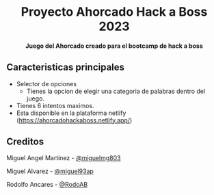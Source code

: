 <h1 align="center">
  Proyecto Ahorcado Hack a Boss 2023
</h1>

<h4 align="center">Juego del Ahorcado creado para el bootcamp de hack a boss</h4>

## Caracteristicas principales

* Selector de opciones
  - Tienes la opcion de elegir una categoria de palabras dentro del juego. 
* Tienes 6 intentos maximos.
* Esta disponible en la plataforma netlify (https://ahorcadohackaboss.netlify.app/)

## Creditos

<p>Miguel Angel Martinez - <a href="https://github.com/miguelmg803">@miguelmg803</a></p>
<p>Miguel Alvarez - <a href="https://github.com/miguel93ap">@miguel93ap</a></p>
<p>Rodolfo Ancares - <a href="https://github.com/RodoAB">@RodoAB</a></p>
